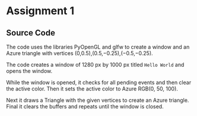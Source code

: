 # Assignment 1

## Source Code

The code uses the libraries PyOpenGL and glfw to create a window and an Azure triangle with vertices (0,0.5),(0.5,−0.25),(−0.5,−0.25).

The code creates a window of 1280 px by 1000 px titled `Hello World` and opens the window.

While the window is opened, it checks for all pending events and then clear the active color. Then it sets the active color to Azure RGB(0, 50, 100).

Next it draws a Triangle with the given vertices to create an Azure triangle. Final it clears the buffers and repeats until the window is closed.
